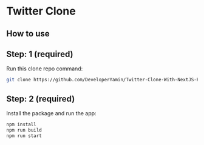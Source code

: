 # Twitter Clone

## How to use

## Step: 1 (required)

Run this clone repo command:

```sh
git clone https://github.com/DeveloperYamin/Twitter-Clone-With-NextJS-Five.git
```

## Step: 2 (required)

Install the package and run the app:

```sh
npm install
npm run build
npm run start
```

